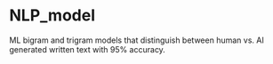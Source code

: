 # NLP_model
ML bigram and trigram models that distinguish between human vs. AI generated written text with 95% accuracy.

